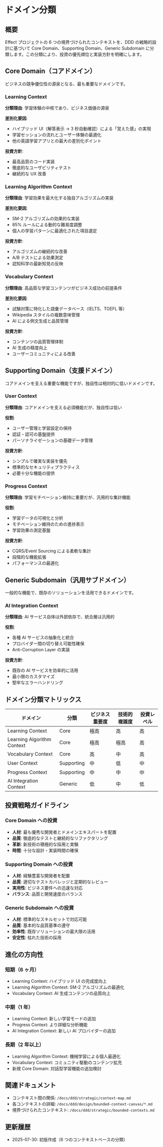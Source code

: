 # ドメイン分類

## 概要

Effect プロジェクトの 6 つの境界づけられたコンテキストを、DDD の戦略的設計に基づいて Core Domain、Supporting Domain、Generic Subdomain に分類します。この分類により、投資の優先順位と実装方針を明確にします。

## Core Domain（コアドメイン）

ビジネスの競争優位性の源泉となる、最も重要なドメインです。

### Learning Context

**分類理由**: 学習体験の中核であり、ビジネス価値の源泉

**差別化要因**:

- ハイブリッド UI（解答表示 → 3 秒自動確認）による「覚えた感」の実現
- 学習セッションの流れとユーザー体験の最適化
- 他の英語学習アプリとの最大の差別化ポイント

**投資方針**:

- 最高品質のコード実装
- 徹底的なユーザビリティテスト
- 継続的な UX 改善

### Learning Algorithm Context

**分類理由**: 学習効果を最大化する独自アルゴリズムの実装

**差別化要因**:

- SM-2 アルゴリズムの効果的な実装
- 85% ルールによる動的な難易度調整
- 個人の学習パターンに最適化された項目選定

**投資方針**:

- アルゴリズムの継続的な改善
- A/B テストによる効果測定
- 認知科学の最新知見の反映

### Vocabulary Context

**分類理由**: 高品質な学習コンテンツがビジネス成功の前提条件

**差別化要因**:

- 試験対策に特化した語彙データベース（IELTS、TOEFL 等）
- Wikipedia スタイルの複数意味管理
- AI による例文生成と品質管理

**投資方針**:

- コンテンツの品質管理体制
- AI 生成の精度向上
- ユーザーコミュニティによる改善

## Supporting Domain（支援ドメイン）

コアドメインを支える重要な機能ですが、独自性は相対的に低いドメインです。

### User Context

**分類理由**: コアドメインを支える必須機能だが、独自性は低い

**役割**:

- ユーザー管理と学習設定の保持
- 認証・認可の基盤提供
- パーソナライゼーションの基礎データ管理

**投資方針**:

- シンプルで確実な実装を優先
- 標準的なセキュリティプラクティス
- 必要十分な機能の提供

### Progress Context

**分類理由**: 学習モチベーション維持に重要だが、汎用的な集計機能

**役割**:

- 学習データの可視化と分析
- モチベーション維持のための進捗表示
- 学習効果の測定基盤

**投資方針**:

- CQRS/Event Sourcing による柔軟な集計
- 段階的な機能拡張
- パフォーマンスの最適化

## Generic Subdomain（汎用サブドメイン）

一般的な機能で、既存のソリューションを活用できるドメインです。

### AI Integration Context

**分類理由**: AI サービス自体は外部依存で、統合層は汎用的

**役割**:

- 各種 AI サービスの抽象化と統合
- プロバイダー間の切り替え可能性確保
- Anti-Corruption Layer の実装

**投資方針**:

- 既存の AI サービスを効率的に活用
- 最小限のカスタマイズ
- 堅牢なエラーハンドリング

## ドメイン分類マトリックス

| ドメイン                   | 分類       | ビジネス重要度 | 技術的複雑度 | 投資レベル |
| -------------------------- | ---------- | -------------- | ------------ | ---------- |
| Learning Context           | Core       | 極高           | 高           | 高         |
| Learning Algorithm Context | Core       | 極高           | 極高         | 高         |
| Vocabulary Context         | Core       | 高             | 中           | 高         |
| User Context               | Supporting | 中             | 低           | 中         |
| Progress Context           | Supporting | 中             | 中           | 中         |
| AI Integration Context     | Generic    | 低             | 中           | 低         |

## 投資戦略ガイドライン

### Core Domain への投資

- **人材**: 最も優秀な開発者とドメインエキスパートを配置
- **品質**: 徹底的なテストと継続的なリファクタリング
- **革新**: 新技術の積極的な採用と実験
- **時間**: 十分な設計・実装時間の確保

### Supporting Domain への投資

- **人材**: 経験豊富な開発者を配置
- **品質**: 適切なテストカバレッジと定期的なレビュー
- **実用性**: ビジネス要件への迅速な対応
- **バランス**: 品質と開発速度のバランス

### Generic Subdomain への投資

- **人材**: 標準的なスキルセットで対応可能
- **品質**: 基本的な品質基準の遵守
- **効率性**: 既存ソリューションの最大限の活用
- **安定性**: 枯れた技術の採用

## 進化の方向性

### 短期（6 ヶ月）

- Learning Context: ハイブリッド UI の完成度向上
- Learning Algorithm Context: SM-2 アルゴリズムの最適化
- Vocabulary Context: AI 生成コンテンツの品質向上

### 中期（1 年）

- Learning Context: 新しい学習モードの追加
- Progress Context: より詳細な分析機能
- AI Integration Context: 新しい AI プロバイダーの追加

### 長期（2 年以上）

- Learning Algorithm Context: 機械学習による個人最適化
- Vocabulary Context: コミュニティ駆動のコンテンツ拡充
- 新規 Core Domain: 対話型学習機能の追加検討

## 関連ドキュメント

- コンテキスト間の関係: `/docs/ddd/strategic/context-map.md`
- 各コンテキストの詳細: `/docs/ddd/design/bounded-context-canvas/*.md`
- 境界づけられたコンテキスト: `/docs/ddd/strategic/bounded-contexts.md`

## 更新履歴

- 2025-07-30: 初版作成（6 つのコンテキストベースの分類）
